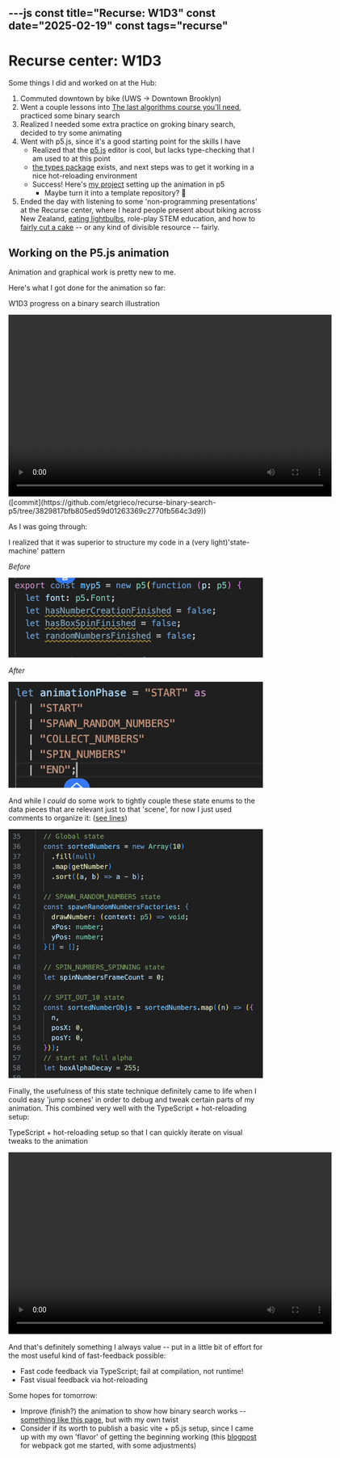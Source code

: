 ---js
const title="Recurse: W1D3"
const date="2025-02-19"
const tags="recurse"
---

# Recurse center: W1D3

Some things I did and worked on at the Hub:

1. Commuted downtown by bike (UWS -> Downtown Brooklyn)
1. Went a couple lessons into [The last algorithms course you'll need](https://frontendmasters.com/courses/algorithms/), practiced some binary search
1. Realized I needed some extra practice on groking binary search, decided to try some animating
1. Went with p5.js, since it's a good starting point for the skills I have
    - Realized that the [p5.js](https://editor.p5js.org/) editor is cool, but lacks type-checking that I am used to at this point
    - [the types package](https://www.npmjs.com/package/@types/p5) exists, and next steps was to get it working in a nice hot-reloading environment
    - Success! Here's [my project](https://github.com/etgrieco/recurse-binary-search-p5) setting up the animation in p5
        - Maybe turn it into a template repository? 🤔
1. Ended the day with listening to some 'non-programming presentations' at the Recurse center, where I heard people present about biking across New Zealand, [eating lightbulbs](https://youtu.be/ECoWZtFO-pU?si=P_KvVAKIDMrppXLs&t=55), role-play STEM education, and how to [fairly cut a cake](https://www.youtube.com/watch?v=fvM8ow6zNw4) -- or any kind of divisible resource -- fairly.

## Working on the P5.js animation

Animation and graphical work is pretty new to me. 

Here's what I got done for the animation so far:

<p id="binary-search-progress-video-desc" class="visually-hidden">
    W1D3 progress on a binary search illustration
</p>
<video controls width="640" height="360" aria-describedby="binary-search-progress-video-desc">
    <source src="/blog-assets/recurse-w1d3/end-of-w1d3-binary-search-progress.mp4" type="video/mp4">
</video>
([commit](https://github.com/etgrieco/recurse-binary-search-p5/tree/3829817bfb805ed59d01263369c2770fb564c3d9))

As I was going through:

I realized that it was superior to structure my code in a (very light)'state-machine' pattern

*Before*

<img alt="Using a series of boolean flags to manage state through progress in an animation" src="./recurse-w1d3/using-booleans-to-manage-state.png"></img>

*After*

<img alt="Using string literals as markers of discrete states to gate progress through animation phases" src="./recurse-w1d3/using-enum-string-literal-animation-phases.png"></img>

And while I *could* do some work to tightly couple these state enums to the data pieces that are relevant just to that 'scene', for now I just used comments to organize it: ([see lines](https://github.com/etgrieco/recurse-binary-search-p5/blob/3829817bfb805ed59d01263369c2770fb564c3d9/src/main.ts#L35-L58))

<img alt="Example of organizing state using some basic comments" src="./recurse-w1d3/example-state-by-animation-phase.png"></img>


Finally, the usefulness of this state technique definitely came to life when I could easy 'jump scenes' in order to debug and tweak certain parts of my animation. This combined very well with the TypeScript + hot-reloading setup:

<p id="hot-reload-video-desc" class="visually-hidden">
TypeScript + hot-reloading setup so that I can quickly iterate on visual tweaks to the animation
</p>
<video controls width="640" height="360" aria-describedby="hot-reload-video-desc">
    <source src="/blog-assets/recurse-w1d3/example-hot-reload-and-tweak-in-animation-scene.mp4" type="video/mp4">
</video>


And that's definitely something I always value -- put in a little bit of effort for the most useful kind of fast-feedback possible:
- Fast code feedback via TypeScript; fail at compilation, not runtime!
- Fast visual feedback via hot-reloading


Some hopes for tomorrow:
- Improve (finish?) the animation to show how binary search works -- [something like this page](https://www.cs.usfca.edu/~galles/visualization/Search.html), but with my own twist
- Consider if its worth to publish a basic vite + p5.js setup, since I came up with my own 'flavor' of getting the beginning working (this [blogpost](https://dev.to/tendonnman/how-to-use-p5js-with-typescript-and-webpack-57ae) for webpack got me started, with some adjustments)